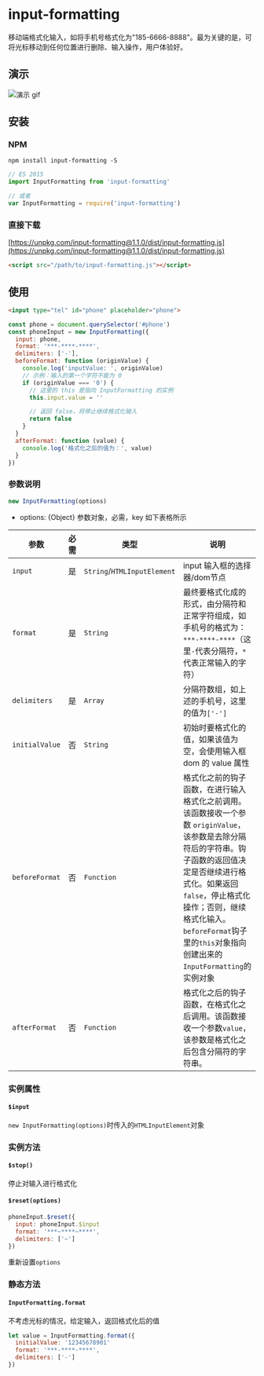# input-formatting

移动端格式化输入，如将手机号格式化为"185-6666-8888"。最为关键的是，可将光标移动到任何位置进行删除、输入操作，用户体验好。

## 演示

![演示 gif](./example/img/input-formatting.gif?raw=true)

## 安装

### NPM

```shell
npm install input-formatting -S
```

```js
// ES 2015
import InputFormatting from 'input-formatting'

// 或者
var InputFormatting = require('input-formatting')
```

### 直接下载

[https://unpkg.com/input-formatting@1.1.0/dist/input-formatting.js](https://unpkg.com/input-formatting@1.1.0/dist/input-formatting.js)

```html
<script src="/path/to/input-formatting.js"></script>
```


## 使用

```html
<input type="tel" id="phone" placeholder="phone">
```

```js
const phone = document.querySelector('#phone')
const phoneInput = new InputFormatting({
  input: phone,
  format: '***-****-****',
  delimiters: ['-'],
  beforeFormat: function (originValue) {
    console.log('inputValue: ', originValue)
    // 示例：输入的第一个字符不能为 0
    if (originValue === '0') {
      // 这里的 this 是指向 InputFormatting 的实例
      this.input.value = ''

      // 返回 false，将停止继续格式化输入
      return false
    }
  }
  afterFormat: function (value) {
    console.log('格式化之后的值为：', value)
  }
})
```

### 参数说明

```js
new InputFormatting(options)
```

- options: {Object} 参数对象，必需，key 如下表格所示

参数 | 必需 | 类型 | 说明
--- | --- | --- | ---
`input` | 是 | `String`/`HTMLInputElement` | input 输入框的选择器/dom节点
`format` | 是 | `String` | 最终要格式化成的形式，由分隔符和正常字符组成，如手机号的格式为：`***-****-****`（这里`-`代表分隔符，`*`代表正常输入的字符）
`delimiters` | 是 | `Array` | 分隔符数组，如上述的手机号，这里的值为`['-']`
`initialValue` | 否 | `String` | 初始时要格式化的值，如果该值为空，会使用输入框 dom 的 value 属性
`beforeFormat` | 否 | `Function` | 格式化之前的钩子函数，在进行输入格式化之前调用。该函数接收一个参数 `originValue`，该参数是去除分隔符后的字符串。钩子函数的返回值决定是否继续进行格式化。如果返回`false`，停止格式化操作；否则，继续格式化输入。`beforeFormat`钩子里的`this`对象指向创建出来的`InputFormatting`的实例对象
`afterFormat` | 否 | `Function` | 格式化之后的钩子函数，在格式化之后调用。该函数接收一个参数`value`，该参数是格式化之后包含分隔符的字符串。


### 实例属性

#### `$input`

`new InputFormatting(options)`时传入的`HTMLInputElement`对象


### 实例方法

#### `$stop()`

停止对输入进行格式化


#### `$reset(options)`

```js
phoneInput.$reset({
  input: phoneInput.$input
  format: '***~****~****',
  delimiters: ['~']
})
```
重新设置`options`


### 静态方法

#### `InputFormatting.format`

不考虑光标的情况，给定输入，返回格式化后的值

```js
let value = InputFormatting.format({
  initialValue: '12345678901'
  format: '***-****-****',
  delimiters: ['-']
})
```
